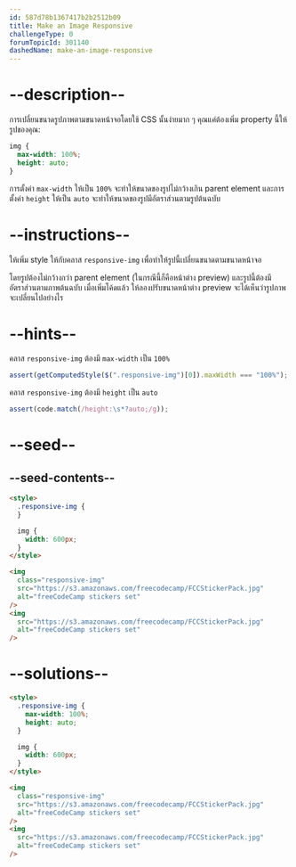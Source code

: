```yaml
---
id: 587d78b1367417b2b2512b09
title: Make an Image Responsive
challengeType: 0
forumTopicId: 301140
dashedName: make-an-image-responsive
---
```


# --description--

การเปลี่ยนขนาดรูปภาพตามขนาดหน้าจอโดยใช้ CSS นั้นง่ายมาก ๆ
คุณแค่ต้องเพิ่ม property นี้ให้รูปของคุณ:

```css
img {
  max-width: 100%;
  height: auto;
}
```

การตั้งค่า `max-width` ให้เป็น `100%` จะทำให้ขนาดของรูปไม่กว้างเกิน parent element และการตั้งค่า `height` ให้เป็น `auto` จะทำให้ขนาดของรูปมีอัตราส่วนตามรูปต้นฉบับ

# --instructions--

ให้เพิ่ม style ให้กับคลาส `responsive-img` เพื่อทำให้รูปนี้เปลี่ยนขนาดตามขนาดหน้าจอ

โดยรูปต้องไม่กว้างกว่า parent element (ในกรณีนี้ก็คือหน้าต่าง preview) และรูปนี้ต้องมีอัตราส่วนตามภาพต้นฉบับ
เมื่อเพิ่มโค้ดแล้ว ให้ลองปรับขนาดหน้าต่าง preview จะได้เห็นว่ารูปภาพจะเปลี่ยนไปอย่างไร

# --hints--

คลาส `responsive-img` ต้องมี `max-width` เป็น `100%`

```js
assert(getComputedStyle($(".responsive-img")[0]).maxWidth === "100%");
```

คลาส `responsive-img` ต้องมี `height` เป็น `auto`

```js
assert(code.match(/height:\s*?auto;/g));
```

# --seed--

## --seed-contents--

```html
<style>
  .responsive-img {
  }

  img {
    width: 600px;
  }
</style>

<img
  class="responsive-img"
  src="https://s3.amazonaws.com/freecodecamp/FCCStickerPack.jpg"
  alt="freeCodeCamp stickers set"
/>
<img
  src="https://s3.amazonaws.com/freecodecamp/FCCStickerPack.jpg"
  alt="freeCodeCamp stickers set"
/>
```

# --solutions--

```html
<style>
  .responsive-img {
    max-width: 100%;
    height: auto;
  }

  img {
    width: 600px;
  }
</style>

<img
  class="responsive-img"
  src="https://s3.amazonaws.com/freecodecamp/FCCStickerPack.jpg"
  alt="freeCodeCamp stickers set"
/>
<img
  src="https://s3.amazonaws.com/freecodecamp/FCCStickerPack.jpg"
  alt="freeCodeCamp stickers set"
/>
```
